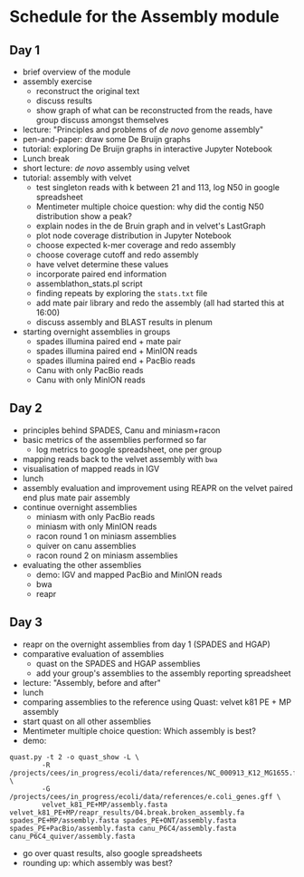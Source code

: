 Schedule for the Assembly module
================================

## Day 1

* brief overview of the module
* assembly exercise
  * reconstruct the original text
  * discuss results
  * show graph of what can be reconstructed from the reads, have group discuss amongst themselves
* lecture: "Principles and problems of *de novo* genome assembly"
* pen-and-paper: draw some De Bruijn graphs
* tutorial: exploring De Bruijn graphs in interactive Jupyter Notebook
* Lunch break
* short lecture: *de novo* assembly using velvet
* tutorial: assembly with velvet
  * test singleton reads with k between 21 and 113, log N50 in google spreadsheet
  * Mentimeter multiple choice question: why did the contig N50 distribution show a peak?
  * explain nodes in the de Bruin graph and in velvet's LastGraph
  * plot node coverage distribution in Jupyter Notebook
  * choose expected k-mer coverage and redo assembly
  * choose coverage cutoff and redo assembly
  * have velvet determine these values
  * incorporate paired end information
  * assemblathon_stats.pl script
  * finding repeats by exploring the `stats.txt` file
  * add mate pair library and redo the assembly (all had started this at 16:00)
  * discuss assembly and BLAST results in plenum
* starting overnight assemblies in groups
  * spades illumina paired end + mate pair
  * spades illumina paired end + MinION reads
  * spades illumina paired end + PacBio reads
  * Canu with only PacBio reads
  * Canu with only MinION reads

## Day 2

* principles behind SPADES, Canu and miniasm+racon
* basic metrics of the assemblies performed so far
  * log metrics to google spreadsheet, one per group
* mapping reads back to the velvet assembly with `bwa`
* visualisation of mapped reads in IGV
* lunch
* assembly evaluation and improvement using REAPR on the velvet paired end plus mate pair assembly
* continue overnight assemblies
  * miniasm with only PacBio reads
  * miniasm with only MinION reads
  * racon round 1 on miniasm assemblies
  * quiver on canu assemblies
  * racon round 2 on miniasm assemblies
* evaluating the other assemblies
  * demo: IGV and mapped PacBio and MinION reads
  * bwa
  * reapr

## Day 3

* reapr on the overnight assemblies from day 1 (SPADES and HGAP)
* comparative evaluation of assemblies
  * quast on the SPADES and HGAP assemblies
  * add your group's assemblies to the assembly reporting spreadsheet
* lecture: "Assembly, before and after"
* lunch
* comparing assemblies to the reference using Quast: velvet k81 PE + MP assembly
* start quast on all other assemblies
* Mentimeter multiple choice question: Which assembly is best?
* demo:

```
quast.py -t 2 -o quast_show -L \
        -R /projects/cees/in_progress/ecoli/data/references/NC_000913_K12_MG1655.fasta \
        -G /projects/cees/in_progress/ecoli/data/references/e.coli_genes.gff \
        velvet_k81_PE+MP/assembly.fasta velvet_k81_PE+MP/reapr_results/04.break.broken_assembly.fa spades_PE+MP/assembly.fasta spades_PE+ONT/assembly.fasta spades_PE+PacBio/assembly.fasta canu_P6C4/assembly.fasta canu_P6C4_quiver/assembly.fasta
```

* go over quast results, also google spreadsheets
* rounding up: which assembly was best?